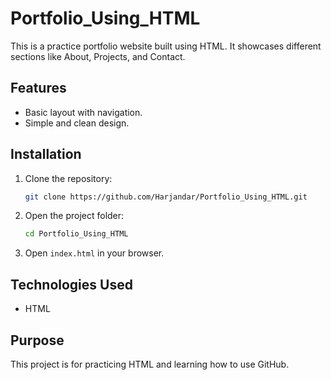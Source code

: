 # Portfolio_Using_HTML

This is a practice portfolio website built using HTML. 
It showcases different sections like About, Projects, and Contact.  

## Features  
- Basic layout with navigation.  
- Simple and clean design.  

## Installation  
1. Clone the repository:  
    ```sh
    git clone https://github.com/Harjandar/Portfolio_Using_HTML.git
    ```
2. Open the project folder:  
    ```sh
    cd Portfolio_Using_HTML
    ```
3. Open `index.html` in your browser.  

## Technologies Used  
- HTML  

## Purpose  
This project is for practicing HTML and learning how to use GitHub.  
